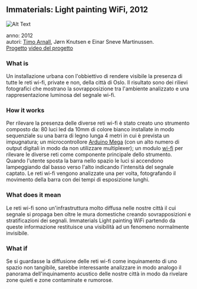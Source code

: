## Immaterials: Light painting WiFi, 2012


![Alt Text](https://media.giphy.com/media/8qxiyrvncsGy5PE3ka/giphy.gif)

anno: 2012 <br>
autori: [Timo Arnall](http://www.elasticspace.com/), Jørn Knutsen e
 Einar Sneve Martinussen. <br>
 [Progetto](http://yourban.no/2011/02/22/immaterials-light-painting-wifi)
[video del progetto](https://vimeo.com/20412632) <br>
 


### What is

Un installazione urbana con l'obbiettivo di rendere visibile la presenza
 di tutte le reti wi-fi, private e non, della città di Oslo. Il risultato
 sono dei rilievi fotografici che mostrano la sovrapposizione tra l'ambiente analizzato
 e una rappresentazione luminosa del segnale wi-fi.



### How it works

Per rilevare la presenza delle diverse reti wi-fi è stato creato uno strumento composto
da: 80 luci led da 10mm di colore bianco installate in modo sequenziale
su una barra di legno lunga 4 metri in cui è prevista un impugnatura; un
microcontrollore
[Arduino Mega](https://store.arduino.cc/usa/arduino-mega-2560-rev3) (con un alto
numero di output digitali in modo da non utilizzare multiplexer); un modulo
[wi-fi](https://www.sparkfun.com/short/9954) per rilevare le diverse reti come componente principale
dello strumento. <br>
Quando l'utente sposta la barra nello spazio le luci si accendono lampeggiando dal basso verso l'alto
indicando l'intensità del segnale captato.
Le reti wi-fi vengono analizzate una per volta, fotografando il movimento della barra
con dei tempi di esposizione lunghi.



### What does it mean
Le reti wi-fi sono un'infrastruttura molto diffusa nelle nostre città
il cui segnale si propaga ben oltre le mura domestiche
creando sovrapposizioni e stratificazioni dei segnali.
Immaterials Light painting WiFi partendo da queste informazione restituisce una visibilità
ad un fenomeno normalmente invisibile.


### What if
Se si guardasse la diffusione delle reti wi-fi come inquinamento di uno spazio
non tangibile, sarebbe interessante analizzare in modo analogo il panorama dell'inquinamento acustico
delle nostre città in modo da rivelare zone quieti e zone contaminate e rumorose.
